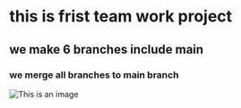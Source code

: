# **this is frist team work project**
## we make  6 branches include main 
### we merge all branches to main branch
![This is an image](https://myoctocat.com/assets/images/base-octocat.svg)



